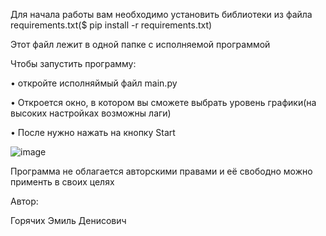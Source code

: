 Для начала работы вам необходимо установить библиотеки из файла requirements.txt($ pip install -r requirements.txt)

Этот файл лежит в одной папке с исполняемой программой

Чтобы запустить программу:

• откройте исполняймый файл main.py

• Откроется окно, в котором вы сможете выбрать уровень графики(на высоких настройках возможны лаги)

• После нужно нажать на кнопку Start

![image](https://user-images.githubusercontent.com/83202732/215562447-34de1ef3-0caf-4c73-a830-849cc8d85146.png)

Программа не облагается авторскими правами и её свободно можно применть в своих целях

Автор:

Горячих Эмиль Денисович
